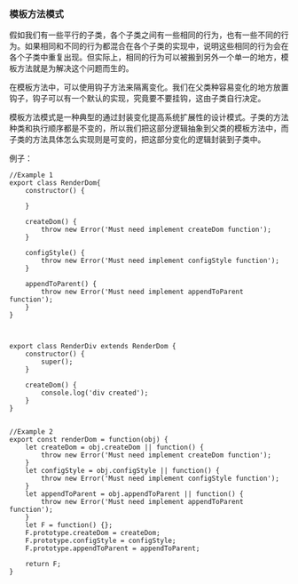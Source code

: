 

### 模板方法模式

假如我们有一些平行的子类，各个子类之间有一些相同的行为，也有一些不同的行为。如果相同和不同的行为都混合在各个子类的实现中，说明这些相同的行为会在各个子类中重复出现。但实际上，相同的行为可以被搬到另外一个单一的地方，模板方法就是为解决这个问题而生的。

在模板方法中，可以使用钩子方法来隔离变化。我们在父类种容易变化的地方放置钩子，钩子可以有一个默认的实现，究竟要不要挂钩，这由子类自行决定。

模板方法模式是一种典型的通过封装变化提高系统扩展性的设计模式。子类的方法种类和执行顺序都是不变的，所以我们把这部分逻辑抽象到父类的模板方法中，而子类的方法具体怎么实现则是可变的，把这部分变化的逻辑封装到子类中。

例子：

	//Example 1
	export class RenderDom{
	    constructor() {

	    }

	    createDom() {
	        throw new Error('Must need implement createDom function');
	    }

	    configStyle() {
	        throw new Error('Must need implement configStyle function');
	    }

	    appendToParent() {
	        throw new Error('Must need implement appendToParent function');
	    }
	}



	export class RenderDiv extends RenderDom {
	    constructor() {
	        super();
	    }

	    createDom() {
	        console.log('div created');
	    }
	}


	//Example 2
	export const renderDom = function(obj) {
	    let createDom = obj.createDom || function() {
	        throw new Error('Must need implement createDom function');
	    }
	    let configStyle = obj.configStyle || function() {
	        throw new Error('Must need implement configStyle function');
	    }
	    let appendToParent = obj.appendToParent || function() {
	        throw new Error('Must need implement appendToParent function');
	    }
	    let F = function() {};
	    F.prototype.createDom = createDom;
	    F.prototype.configStyle = configStyle;
	    F.prototype.appendToParent = appendToParent;

	    return F;
	}
















<!--stackedit_data:
eyJoaXN0b3J5IjpbMTQ4MjE2OTMwOV19
-->
